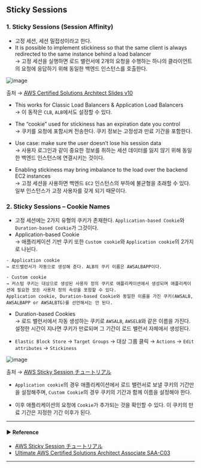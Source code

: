 ## Sticky Sessions
### 1. Sticky Sessions (Session Affinity)
- 고정 세션, 세션 밀접성이라고 한다.
- It is possible to implement stickiness so that the same client is always redirected to the same instance behind a load balancer  
→ 고정 세션을 실행하면 로드 밸런서에 2개의 요청을 수행하는 하나의 클라이언트의 요청에 응답하기 위해 동일한 백엔드 인스턴스를 호출한다.

![image](https://user-images.githubusercontent.com/97398071/233820808-b836ed3a-5ec1-4ba0-8f13-fff4bd1df74f.png)

출처 → [AWS Certified Solutions Architect Slides v10](https://courses.datacumulus.com/downloads/certified-solutions-architect-pn9/)

- This works for Classic Load Balancers & Application Load Balancers  
→ 이 동작은 `CLB`, `ALB`에서도 설정할 수 있다.

- The “cookie” used for stickiness has an expiration date you control  
→ 쿠키를 요청에 포함시켜 전송한다. 쿠키 정보는 고정성과 만료 기간을 포함한다.

- Use case: make sure the user doesn’t lose his session data  
→ 사용자 로그인과 같이 중요한 정보를 취하는 세션 데이터를 잃지 않기 위해 동일한 백엔드 인스턴스에 연결시키는 것이다.

- Enabling stickiness may bring imbalance to the load over the backend EC2 instances  
→ 고정 세션을 사용하면 백엔드 `EC2` 인스턴스의 부하에 불균형을 초래할 수 있다. 일부 인스턴스가 고정 사용자를 갖게 되기 때문이다.

### 2. Sticky Sessions – Cookie Names
- 고정 세션에는 2가지 유형의 쿠키가 존재한다. `Application-based Cookie`와 `Duration-based Cookie`가 그것이다.
- Application-based Cookie  
→ 애플리케이션 기반 쿠키 또한 `Custom cookie`와 `Application cookie`의 2가지로 나뉜다.
~~~ 
- Application cookie
→ 로드밸런서가 자동으로 생성해 준다. ALB의 쿠키 이름은 AWSALBAPP이다.

- Custom cookie
→ 커스텀 쿠키는 대상으로 생성된 사용자 정의 쿠키로 애플리케이션에서 생성되며 애플리케이션에 필요한 모든 사용자 정의 속성을 포함할 수 있다.
Application cookie, Duration-based Cookie와 동일한 이름을 가진 쿠키(AWSALB, AWSALBAPP or AWSALBTG)를 선언해서는 안 된다.
~~~

- Duration-based Cookies  
→ 로드 밸런서에서 자동 생성하는 쿠키로 `AWSALB`, `AWSELB`와 같은 이름을 가진다. 설정한 시간이 지나면 쿠키가 만료되며 그 기간이 로드 밸런서 자체에서 생성된다.
 
- `Elastic Block Store` → `Target Groups` → 대상 그룹 클릭 → `Actions` → `Edit attributes` → `Stickiness` 

![image](https://user-images.githubusercontent.com/97398071/233821152-71532200-05d4-4a6c-a94a-8734b78e5d07.png)

출처 → [AWS Sticky Session チュートリアル](https://qiita.com/Uking/items/7663b07efa588a08709d)

- `Application cookie`의 경우 애플리케이션에서 로드 밸런서로 보낼 쿠키의 기간만을 설정해주며, `Custom Cookie`의 경우 쿠키의 기간과 함께 이름을 설정해야 한다.

- 이후 애플리케이션의 요청에 `Cookie`가 추가되는 것을 확인할 수 있다. 이 쿠키의 만료 기간은 지정한 기간 이후가 된다.

---
#### ▶ Reference
- [AWS Sticky Session チュートリアル](https://qiita.com/Uking/items/7663b07efa588a08709d)
- [Ultimate AWS Certified Solutions Architect Associate SAA-C03](https://www.udemy.com/course/aws-certified-solutions-architect-associate-saa-c03/)
---
